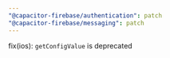 ```yaml
---
"@capacitor-firebase/authentication": patch
"@capacitor-firebase/messaging": patch
---
```


fix(ios): `getConfigValue` is deprecated
